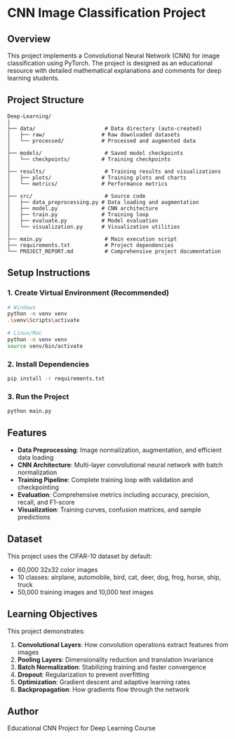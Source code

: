 # CNN Image Classification Project

## Overview
This project implements a Convolutional Neural Network (CNN) for image classification using PyTorch. The project is designed as an educational resource with detailed mathematical explanations and comments for deep learning students.

## Project Structure
```
Deep-Learning/
│
├── data/                      # Data directory (auto-created)
│   ├── raw/                  # Raw downloaded datasets
│   └── processed/            # Processed and augmented data
│
├── models/                    # Saved model checkpoints
│   └── checkpoints/          # Training checkpoints
│
├── results/                   # Training results and visualizations
│   ├── plots/                # Training plots and charts
│   └── metrics/              # Performance metrics
│
├── src/                       # Source code
│   ├── data_preprocessing.py # Data loading and augmentation
│   ├── model.py              # CNN architecture
│   ├── train.py              # Training loop
│   ├── evaluate.py           # Model evaluation
│   └── visualization.py      # Visualization utilities
│
├── main.py                    # Main execution script
├── requirements.txt           # Project dependencies
└── PROJECT_REPORT.md          # Comprehensive project documentation

```

## Setup Instructions

### 1. Create Virtual Environment (Recommended)
```bash
# Windows
python -m venv venv
.\venv\Scripts\activate

# Linux/Mac
python -m venv venv
source venv/bin/activate
```

### 2. Install Dependencies
```bash
pip install -r requirements.txt
```

### 3. Run the Project
```bash
python main.py
```

## Features

- **Data Preprocessing**: Image normalization, augmentation, and efficient data loading
- **CNN Architecture**: Multi-layer convolutional neural network with batch normalization
- **Training Pipeline**: Complete training loop with validation and checkpointing
- **Evaluation**: Comprehensive metrics including accuracy, precision, recall, and F1-score
- **Visualization**: Training curves, confusion matrices, and sample predictions

## Dataset

This project uses the CIFAR-10 dataset by default:
- 60,000 32x32 color images
- 10 classes: airplane, automobile, bird, cat, deer, dog, frog, horse, ship, truck
- 50,000 training images and 10,000 test images

## Learning Objectives

This project demonstrates:
1. **Convolutional Layers**: How convolution operations extract features from images
2. **Pooling Layers**: Dimensionality reduction and translation invariance
3. **Batch Normalization**: Stabilizing training and faster convergence
4. **Dropout**: Regularization to prevent overfitting
5. **Optimization**: Gradient descent and adaptive learning rates
6. **Backpropagation**: How gradients flow through the network

## Author
Educational CNN Project for Deep Learning Course
